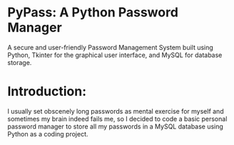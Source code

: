 # PyPass: A Python Password Manager
A secure and user-friendly Password Management System built using Python, Tkinter for the graphical user interface, and MySQL for database storage.

# Introduction:
I usually set obscenely long passwords as mental exercise for myself and sometimes my brain indeed fails me, so I decided to code a basic personal password manager to store all my passwords in a MySQL database using Python as a coding project.
